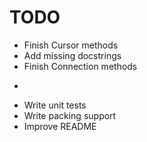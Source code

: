 # TODO
* Finish Cursor methods
* Add missing docstrings
* Finish Connection methods
* ~~~Write README~~~
* Write unit tests
* Write packing support
* Improve README

